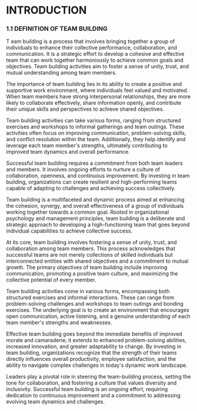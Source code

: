  # **INTRODUCTION**
### **1.1 DEFINITION OF TEAM BUILDING**
T eam building is a process that involves bringing together a group of individuals to enhance their collective performance, collaboration, and communication. It is a strategic effort to develop a cohesive and effective team that can work together harmoniously to achieve common goals and objectives. Team building activities aim to foster a sense of unity, trust, and mutual understanding among team members.

The importance of team building lies in its ability to create a positive and supportive work environment, where individuals feel valued and motivated. When team members have strong interpersonal relationships, they are more likely to collaborate effectively, share information openly, and contribute their unique skills and perspectives to achieve shared objectives.

Team building activities can take various forms, ranging from structured exercises and workshops to informal gatherings and team outings. These activities often focus on improving communication, problem-solving skills, and conflict resolution within the team. Additionally, they help identify and leverage each team member's strengths, ultimately contributing to improved team dynamics and overall performance.

Successful team building requires a commitment from both team leaders and members. It involves ongoing efforts to nurture a culture of collaboration, openness, and continuous improvement. By investing in team building, organizations can create resilient and high-performing teams capable of adapting to challenges and achieving success collectively.

Team building is a multifaceted and dynamic process aimed at enhancing the cohesion, synergy, and overall effectiveness of a group of individuals working together towards a common goal. Rooted in organizational psychology and management principles, team building is a deliberate and strategic approach to developing a high-functioning team that goes beyond individual capabilities to achieve collective success.

At its core, team building involves fostering a sense of unity, trust, and collaboration among team members. This process acknowledges that successful teams are not merely collections of skilled individuals but interconnected entities with shared objectives and a commitment to mutual growth. The primary objectives of team building include improving communication, promoting a positive team culture, and maximizing the collective potential of every member.

Team building activities come in various forms, encompassing both structured exercises and informal interactions. These can range from problem-solving challenges and workshops to team outings and bonding exercises. The underlying goal is to create an environment that encourages open communication, active listening, and a genuine understanding of each team member's strengths and weaknesses.

Effective team building goes beyond the immediate benefits of improved morale and camaraderie; it extends to enhanced problem-solving abilities, increased innovation, and greater adaptability to change. By investing in team building, organizations recognize that the strength of their teams directly influences overall productivity, employee satisfaction, and the ability to navigate complex challenges in today's dynamic work landscape.

Leaders play a pivotal role in steering the team-building process, setting the tone for collaboration, and fostering a culture that values diversity and inclusivity. Successful team building is an ongoing effort, requiring dedication to continuous improvement and a commitment to addressing evolving team dynamics and challenges.
